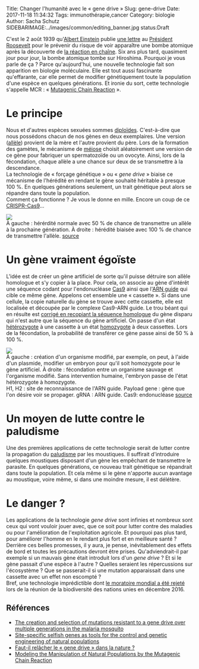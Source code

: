 Title: Changer l'humanité avec le « gene drive »
Slug: gene-drive
Date: 2017-11-18 11:34:32
Tags: immunothérapie,cancer
Category: biologie
Author: Sacha Schutz
SIDEBARIMAGE:../images/common/editing_banner.jpg
status:Draft

C'est le 2 août 1939 qu'[Albert Einstein](https://fr.wikipedia.org/wiki/Albert_Einstein) publie [une lettre](http://www.deslettres.fr/lettre-dalbert-einstein-au-president-franklin-d-roosevelt-des-bombes-dun-genre-nouveau-et-dune-extreme-puissance-pourraient-etre-construites/) au [Président Roosevelt](https://fr.wikipedia.org/wiki/Franklin_Delano_Roosevelt) pour le prévenir du risque de voir apparaître une bombe atomique après la découverte de [la réaction en chaîne](https://fr.wikipedia.org/wiki/R%C3%A9action_en_cha%C3%AEne). 
Six ans plus tard, quasiment jour pour jour, la bombe atomique tombe sur Hiroshima.
Pourquoi je vous parle de ça ? Parce qu'aujourd'hui, une nouvelle technologie fait son apparition en biologie moléculaire. Elle est tout aussi fascinante qu'effarante, car elle permet de modifier génétiquement toute la population d'une espèce en quelques générations. Et ironie du sort, cette technologie s'appelle MCR : « [Mutagenic Chain Reaction](https://en.wikipedia.org/wiki/Gene_drive) ».

# Le principe 
Nous et d'autres espèces sexuées sommes [diploïdes](https://fr.wikipedia.org/wiki/Diplo%C3%AFde). C'est-à-dire que nous possédons chacun de nos gènes en deux exemplaires. Une version ([allèle](https://fr.wikipedia.org/wiki/All%C3%A8le)) provient de la mère et l'autre provient du père. Lors de la formation des gamètes, le mécanisme de [méiose](https://fr.wikipedia.org/wiki/M%C3%A9iose) choisit aléatoirement une version de ce gène pour fabriquer un spermatozoïde ou un ovocyte. Ainsi, lors de la  fécondation, chaque allèle a une chance sur deux de se transmettre à la descendance.      
La technologie de « forçage génétique » ou « *gene drive* » biaise ce mécanisme de l'hérédité en rendant le gène souhaité héritable à presque 100 %. En quelques générations seulement, un trait génétique peut alors se répandre dans toute la population.   
Comment ça fonctionne ? Je vous le donne en mille. Encore un coup de ce [CRISPR-Cas9](https://fr.wikipedia.org/wiki/Cas9)...

<div class="figure">     <img src="../images/post29/121215_CRISPR_mosquito_NEW.png" />      <div class="legend">À gauche : hérérdité normale avec 50 % de chance de transmettre un allèle à la prochaine génération. À droite : hérédité biaisée avec 100 % de chance de transmettre l'allèle. <a href="https://www.sciencenews.org/">source</a> </div> </div>

# Un gène vraiment égoïste 
L'idée est de créer un gène artificiel de sorte qu'il puisse détruire son allèle homologue et s'y copier à la place. 
Pour cela, on associe au gène d'intérêt une séquence codant pour l'endonucléase [Cas9](https://fr.wikipedia.org/wiki/Cas9) ainsi que l'[ARN guide](https://en.wikipedia.org/wiki/Guide_RNA) qui cible ce même gène. Appelons cet ensemble une « cassette ».
Si dans une cellule, la copie naturelle du gène se trouve avec cette cassette, elle est localisée et découpée par le complexe Cas9-ARN guide. Le trou béant qui en résulte est [corrigé en recopiant la séquence homologue](https://fr.wikipedia.org/wiki/Recombinaison_homologue) du gène disparu qui n'est autre que la séquence du gène artificiel. On passe d'un état [hétérozygote](https://fr.wikipedia.org/wiki/H%C3%A9t%C3%A9rozygote) à une cassette à un état [homozygote](https://fr.wikipedia.org/wiki/Homozygote) à deux cassettes. Lors de la fécondation, la probabilité de transférer ce gène passe ainsi de 50 % à 100 %.

<div class="figure">     <img src="../images/post29/Molecular_mechanism_of_gene_drive.svg.png" />      <div class="legend">À gauche : création d'un organisme modifié, par exemple, on peut, à l'aide d'un plasmide, modifier un embryon pour qu'il soit homozygote pour le gène artificiel. À droite : fécondation entre un organisme sauvage et l'organisme modifié. Sans intervention humaine, l'embryon passe de l'état hétérozygote à homozygote. <br/> H1, H2 : site de reconnaissance de l'ARN guide. Payload gene : gène que l'on désire voir se propager. gRNA : ARN guide. Cas9: endonucléase <a href="https://en.wikipedia.org/wiki/Gene_drive">source</a> </div> </div>

# Un moyen de lutte contre le paludisme
Une des premières applications de cette technologie serait de lutter contre la propagation du [paludisme](https://fr.wikipedia.org/wiki/Paludisme) par les moustiques. Il suffirait d'introduire quelques moustiques disposant d'un gène les empêchant de transmettre le parasite. En quelques générations, ce nouveau trait génétique se répandrait dans toute la population. Et cela même si le gène n'apporte aucun avantage au moustique, voire même, si dans une moindre mesure, il est délétère. 

# Le danger ? 
Les applications de la technologie *gene drive* sont infinies et nombreux sont ceux qui vont vouloir jouer avec, que ce soit pour lutter contre des maladies ou pour l'amélioration de l'exploitation agricole. Et pourquoi pas plus tard, pour améliorer l'homme en le rendant plus fort et en meilleure santé ?   
Derrière ces belles promesses, il y aura, je pense, inévitablement des effets de bord et toutes les précautions devront être prises. Qu'adviendrait-il par exemple si un mauvais gène était introduit lors d'un *gene drive* ? Et si le gène passait d'une espèce à l'autre ? Quelles seraient les répercussions sur l'écosystème ? Que se passerait-il si une mutation apparaissait dans une cassette avec un effet non escompté ?         
Bref, une technologie imprédictible dont [le moratoire mondial a été rejeté](http://www.nature.com/news/gene-drive-moratorium-shot-down-at-un-biodiversity-meeting-1.21216) lors de la réunion de la biodiversité des nations unies en décembre 2016.

## Références
* [The creation and selection of mutations resistant to a gene drive over multiple generations in the malaria mosquito](http://journals.plos.org/plosgenetics/article?id=10.1371/journal.pgen.1007039)
* [Site-specific selfish genes as tools for the control and genetic engineering of natural populations](http://rspb.royalsocietypublishing.org/content/270/1518/921)
* [Faut-il relâcher le « gene drive » dans la nature ?](https://www.normalesup.org/~vorgogoz/gene-drive.html )
* [Modeling the Manipulation of Natural Populations by the Mutagenic Chain Reaction](http://www.genetics.org/content/201/2/425)

